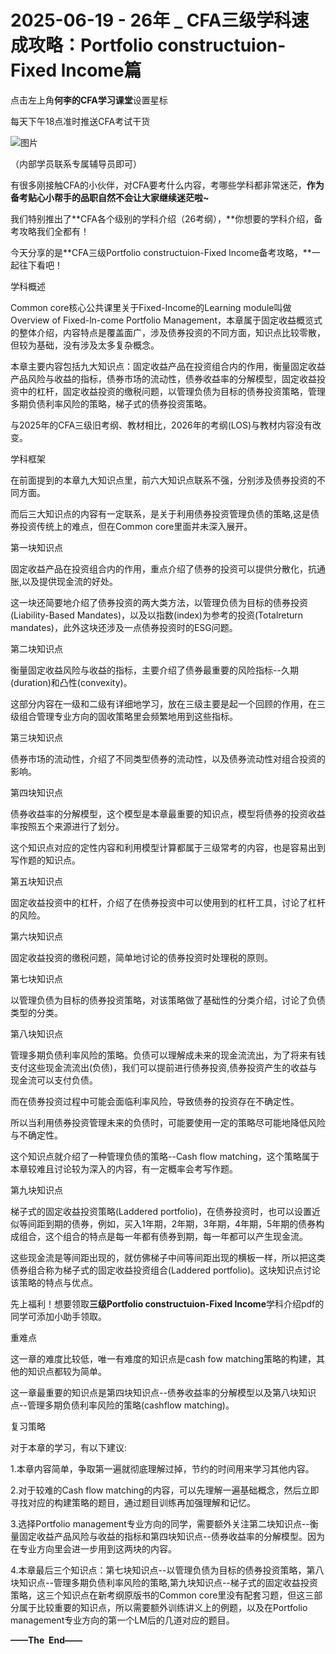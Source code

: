 # 2025-06-19 - 26年 _ CFA三级学科速成攻略：Portfolio constructuion-Fixed lncome篇

点击左上角**何李的CFA学习课堂**设置星标

每天下午18点准时推送CFA考试干货

![图片](https://mmbiz.qpic.cn/mmbiz_png/X893I6ibJ7AMibTGPNF5eBQNibSRykX50tibicKNB8ZgruBMjArP63WjKccfwr4BlZKE9d3Oqepr70sTRT3XiatW7LicQ/640?wx_fmt=png&from=appmsg&tp=webp&wxfrom=5&wx_lazy=1)

（内部学员联系专属辅导员即可）

有很多刚接触CFA的小伙伴，对CFA要考什么内容，考哪些学科都非常迷茫，**作为备考贴心小帮手的品职自然不会让大家继续迷茫啦~**

我们特别推出了**CFA各个级别的学科介绍（26考纲），**你想要的学科介绍，备考攻略我们全都有！

今天分享的是**CFA三级Portfolio constructuion-Fixed lncome备考攻略，**一起往下看吧！

学科概述

Common core核心公共课里关于Fixed-Income的Learning module叫做Overview of Fixed-ln-come Portfolio Management，本章属于固定收益概览式的整体介绍，内容特点是覆盖面广，涉及债券投资的不同方面，知识点比较零散，但较为基础，没有涉及太多复杂概念。

本章主要内容包括九大知识点：固定收益产品在投资组合内的作用，衡量固定收益产品风险与收益的指标，债券市场的流动性，债券收益率的分解模型，固定收益投资中的杠杆，固定收益投资的缴税问题，以管理负债为目标的债券投资策略，管理多期负债利率风险的策略，梯子式的债券投资策略。

与2025年的CFA三级旧考纲、教材相比，2026年的考纲(LOS)与教材内容没有改变。

学科框架

在前面提到的本章九大知识点里，前六大知识点联系不强，分别涉及债券投资的不同方面。

而后三大知识点的内容有一定联系，是关于利用债券投资管理负债的策略,这是债券投资传统上的难点，但在Common core里面并未深入展开。

第一块知识点

固定收益产品在投资组合内的作用，重点介绍了债券的投资可以提供分散化，抗通胀,以及提供现金流的好处。

这一块还简要地介绍了债券投资的两大类方法，以管理负债为目标的债券投资(Liability-Based Mandates)，以及以指数(index)为参考的投资(Totalreturn mandates)，此外这块还涉及一点债券投资时的ESG问题。

第二块知识点

衡量固定收益风险与收益的指标，主要介绍了债券最重要的风险指标--久期(duration)和凸性(convexity)。

这部分内容在一级和二级有详细地学习，放在三级主要是起一个回顾的作用，在三级组合管理专业方向的固收策略里会频繁地用到这些指标。

第三块知识点

债券市场的流动性，介绍了不同类型债券的流动性，以及债券流动性对组合投资的影响。

第四块知识点

债券收益率的分解模型，这个模型是本章最重要的知识点，模型将债券的投资收益率按照五个来源进行了划分。

这个知识点对应的定性内容和利用模型计算都属于三级常考的内容，也是容易出到写作题的知识点。

第五块知识点

固定收益投资中的杠杆，介绍了在债券投资中可以使用到的杠杆工具，讨论了杠杆的风险。

第六块知识点

固定收益投资的缴税问题，简单地讨论的债券投资时处理税的原则。

第七块知识点

以管理负债为目标的债券投资策略，对该策略做了基础性的分类介绍，讨论了负债类型的分类。

第八块知识点

管理多期负债利率风险的策略。负债可以理解成未来的现金流流出，为了将来有钱支付这些现金流流出(负债)，我们可以提前进行债券投资,债券投资产生的收益与现金流可以支付负债。

而在债券投资过程中可能会面临利率风险，导致债券的投资存在不确定性。

所以当利用债券投资管理未来的负债时，可能要使用一定的策略尽可能地降低风险与不确定性。

这个知识点就介绍了一种管理负债的策略--Cash flow matching，这个策略属于本章较难且讨论较为深入的内容，有一定概率会考写作题。

第九块知识点

梯子式的固定收益投资策略(Laddered portfolio)，在债券投资时，也可以设置近似等间距到期的债券，例如，买入1年期，2年期，3年期，4年期，5年期的债券构成组合，这个组合的特点是每一年都有债券到期，每一年都可以产生现金流。

这些现金流是等间距出现的，就仿佛梯子中间等间距出现的横板一样，所以把这类债券组合称为梯子式的固定收益投资组合(Laddered portfolio)。这块知识点讨论该策略的特点与优点。

先上福利！想要领取**三级Portfolio constructuion-Fixed lncome**学科介绍pdf的同学可添加小助手领取。


重难点

这一章的难度比较低，唯一有难度的知识点是cash fow matching策略的构建，其他的知识点都较为简单。

这一章最重要的知识点是第四块知识点--债券收益率的分解模型以及第八块知识点--管理多期负债利率风险的策略(cashflow matching)。

复习策略

对于本章的学习，有以下建议:

1.本章内容简单，争取第一遍就彻底理解过掉，节约的时间用来学习其他内容。

2.对于较难的Cash flow matching的内容，可以先理解一遍基础概念，然后立即寻找对应的构建策略的题目，通过题目训练再加强理解和记忆。

3.选择Portfolio management专业方向的同学，需要额外关注第二块知识点--衡量固定收益产品风险与收益的指标和第四块知识点--债券收益率的分解模型。因为在专业方向里会进一步用到这两块的内容。

4.本章最后三个知识点：第七块知识点--以管理负债为目标的债券投资策略，第八块知识点--管理多期负债利率风险的策略,第九块知识点--梯子式的固定收益投资策略，这三个知识点在新考纲原版书的Common core里没有配套习题，但这三部分属于比较重要的知识点，所以需要额外训练讲义上的例题，以及在Portfolio management专业方向的第一个LM后的几道对应的题目。

**——The  End——**
